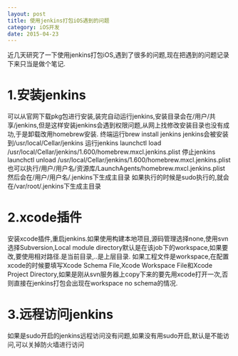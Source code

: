 ```yaml
---
layout: post
title: 使用jenkins打包iOS遇到的问题
category: iOS开发
date: 2015-04-23
---
```


近几天研究了一下使用jenkins打包iOS,遇到了很多的问题,现在把遇到的问题记录下来只当是做个笔记.

# 1.安装jenkins
可以从官网下载pkg包进行安装,装完自动运行jenkins,安装目录会在/用户/共享/jenkins,但是这样安装jenkins会遇到权限问题,从网上找修改安装目录也没有成功,于是卸载改用homebrew安装.
终端运行brew install jenkins
jenkins会被安装到/usr/local/Cellar/jenkins
运行jenkins launchctl load /usr/local/Cellar/jenkins/1.600/homebrew.mxcl.jenkins.plist
停止jenkins launchctl unload /usr/local/Cellar/jenkins/1.600/homebrew.mxcl.jenkins.plist
也可以执行/用户/用户名/资源库/LaunchAgents/homebrew.mxcl.jenkins.plist 然后会在/用户/用户名/.jenkins下生成主目录 如果执行的时候是sudo执行的,就会在/var/root/.jenkins下生成主目录

# 2.xcode插件
安装xcode插件,重启jenkins.如果使用构建本地项目,源码管理选择none,使用svn选择Subversion,Local module directory默认是在该job下的workspace,如果要改,要使用相对路径.是当前目录,..是上层目录.
如果工程文件是workspace,在配置xcode的时候要填写Xcode Schema File,Xcode Workspace File和Xcode Project Directory,如果是刚从svn服务器上copy下来的要先用xcode打开一次,否则直接在jenkins打包会出现在workspace no schema的情况.

# 3.远程访问jenkins
如果是sudo开启的jenkins远程访问没有问题,如果没有用sudo开启,默认是不能访问,可以关掉防火墙进行访问

